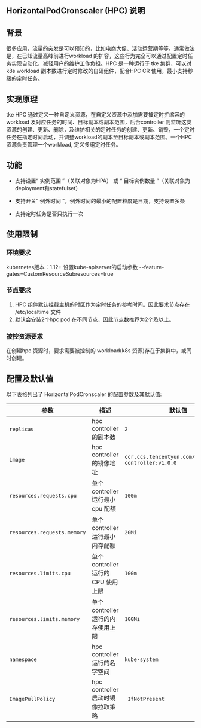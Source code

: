 ## HorizontalPodCronscaler (HPC) 说明

## 背景

很多应用，流量的突发是可以预知的，比如电商大促、活动运营期等等。通常做法是，在已知流量高峰前进行workload 的扩容，这些行为完全可以通过配置定时任务实现自动化，减轻用户的维护工作负担。HPC 是一种运行于 tke 集群，可以对k8s workload 副本数进行定时修改的自研组件，配合HPC CR 使用，最小支持秒级的定时任务。

## 实现原理

tke HPC 通过定义一种自定义资源，在自定义资源中添加需要被定时扩缩容的 workload 及对应任务的时间、目标副本或副本范围，后台controller 则监听这类资源的创建、更新、删除，及维护相关的定时任务的创建、更新、销毁，一个定时任务在指定时间启动，并调整workload的副本至目标副本或副本范围。一个HPC 资源负责管理一个workload, 定义多组定时任务。


## 功能

  - 支持设置“ 实例范围 ”（关联对象为HPA） 或 “ 目标实例数量 ”（关联对象为deployment和statefulset）

  - 支持开关“ 例外时间 ”，例外时间的最小的配置粒度是日期，支持设置多条

  - 支持定时任务是否只执行一次


## 使用限制

### 环境要求

kubernetes版本：1.12+
设置kube-apiserver的启动参数 --feature-gates=CustomResourceSubresources=true

### 节点要求

1. HPC 组件默认挂载主机的时区作为定时任务的参考时间。因此要求节点存在 /etc/localtime 文件
2. 默认会安装2个hpc pod 在不同节点，因此节点数推荐为2个及以上。

### 被控资源要求

在创建hpc 资源时，要求需要被控制的 workload(k8s 资源)存在于集群中，或同时创建。

## 配置及默认值

以下表格列出了  HorizontalPodCronscaler 的配置参数及其默认值:

| 参数                        | 描述                               | 默认值 |
| --------------------------- | ---------------------------------- | --------------------------------------------- |
| `replicas`                  | hpc controller 的副本数            | `2`                                           |
| `image`                     | hpc controller 的镜像地址          | `ccr.ccs.tencentyun.com/library/hpc-controller:v1.0.0` |
| `resources.requests.cpu`    | 单个 controller 运行最小 cpu 配额 | `100m`                                        |
| `resources.requests.memory` | 单个 controller  运行最小内存配额  | `20Mi`                                        |
| `resources.limits.cpu`      | 单个 controller 运行的CPU 使用上限 | `100m`                                        |
| `resources.limits.memory`   | 单个 controller 运行的内存使用上限 | `100Mi`                                       |
| `namespace` | hpc controller 运行的名字空间 | `kube-system`                         |
| `ImagePullPolicy` | hpc controller 启动时镜像拉取策略 | ` IfNotPresent`                        |